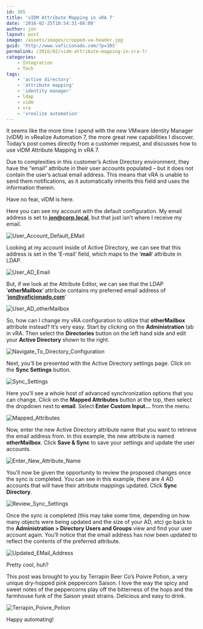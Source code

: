 ```yaml
---
id: 385
title: 'vIDM Attribute Mapping in vRA 7'
date: '2016-02-25T10:54:31-08:00'
author: jon
layout: post
image: /assets/images/cropped-va-header.jpg
guid: 'http://www.vaficionado.com/?p=385'
permalink: /2016/02/vidm-attribute-mapping-in-vra-7/
categories:
    - Integration
    - Tech
tags:
    - 'active directory'
    - 'attribute mapping'
    - 'identity manager'
    - ldap
    - vidm
    - vra
    - 'vrealize automation'
---
```


It seems like the more time I spend with the new VMware Identity Manager (vIDM) in vRealize Automation 7, the more great new capabilities I discover. Today’s post comes directly from a customer request, and discusses how to use vIDM Attribute Mapping in vRA 7.

Due to complexities in this customer’s Active Directory environment, they have the “email” attribute in their user accounts populated – but it does not contain the user’s actual email address. This means that vRA is unable to send them notifications, as it automatically inherits this field and uses the information therein.

Have no fear, vIDM is here.

Here you can see my account with the default configuration. My email address is set to **jon@corp.local**, but that just isn’t where I receive my email.

![User_Account_Default_EMail](/assets/images/2016/02/User_Account_Default_EMail-1024x206.png)

Looking at my account inside of Active Directory, we can see that this address is set in the ‘E-mail’ field, which maps to the ‘**mail**‘ attribute in LDAP.

![User_AD_Email](/assets/images/2016/02/User_AD_Email-767x1024.png)

But, if we look at the Attribute Editor, we can see that the LDAP ‘**otherMailbox**‘ attribute contains my preferred email address of ‘**jon@vaficionado.com**‘

![User_AD_otherMailbox](/assets/images/2016/02/User_AD_otherMailbox-771x1024.png)

So, how can I change my vRA configuration to utilize that **otherMailbox** attribute instead? It’s very easy. Start by clicking on the **Administration** tab in vRA. Then select the **Directories** button on the left hand side and edit your **Active Directory** shown to the right.

![Navigate_To_Directory_Configuration](/assets/images/2016/02/Navigate_To_Directory_Configuration-1024x362.png)

Next, you’ll be presented with the Active Directory settings page. Click on the **Sync Settings** button.

![Sync_Settings](/assets/images/2016/02/Sync_Settings-1024x377.png)

Here you’ll see a whole host of advanced synchronization options that you can change. Click on the **Mapped Attributes** button at the top, then select the dropdown next to **email**. Select **Enter Custom Input…** from the menu.

![Mapped_Attributes](/assets/images/2016/02/Mapped_Attributes-293x300.png)

Now, enter the new Active Directory attribute name that you want to retrieve the email address from. In this example, the new attribute is named **otherMailbox**. Click **Save &amp; Sync** to save your settings and update the user accounts.

![Enter_New_Attribute_Name](/assets/images/2016/02/Enter_New_Attribute_Name-1024x635.png)

You’ll now be given the opportunity to review the proposed changes once the sync is completed. You can see in this example, there are 4 AD accounts that will have their attribute mappings updated. Click **Sync Directory**.

![Review_Sync_Settings](/assets/images/2016/02/Review_Sync_Settings-1024x620.png)

Once the sync is completed (this may take some time, depending on how many objects were being updated and the size of your AD, etc) go back to the **Administration &gt; Directory Users and Groups** view and find your user account again. You’ll notice that the email address has now been updated to reflect the contents of the preferred attribute.

![Updated_EMail_Address](/assets/images/2016/02/Updated_EMail_Address-1024x248.png)

Pretty cool, huh?

This post was brought to you by Terrapin Beer Co’s Poivre Potion, a very unique dry-hopped pink peppercorn Saison. I love the way the spicy and sweet notes of the peppercorns play off the bitterness of the hops and the farmhouse funk of the Saison yeast strains. Delicious and easy to drink.

![Terrapin_Poivre_Potion](/assets/images/2016/02/Terrapin_Poivre_Potion-225x300.jpg)

Happy automating!